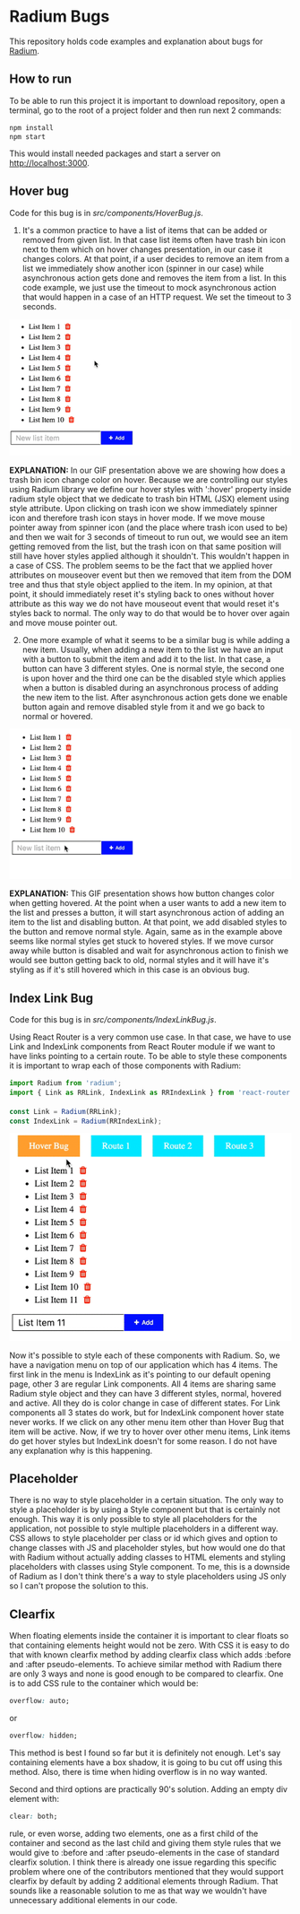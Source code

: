 # Radium Bugs

This repository holds code examples and explanation about bugs for [Radium](https://github.com/FormidableLabs/radium).

## How to run

To be able to run this project it is important to download repository, open a terminal, go to the root of a project folder and then run next 2 commands:

```
npm install
npm start
```

This would install needed packages and start a server on [http://localhost:3000](http://localhost:3000/).

## Hover bug

Code for this bug is in *src/components/HoverBug.js*.

1) It's a common practice to have a list of items that can be added or removed from given list. In that case list items often have trash bin icon next to them which on hover changes presentation, in our case it changes colors. At that point, if a user decides to remove an item from a list we immediately show another icon (spinner in our case) while asynchronous action gets done and removes the item from a list. In this code example, we just use the timeout to mock asynchronous action that would happen in a case of an HTTP request. We set the timeout to 3 seconds.

![Hover Bug Gif List](https://github.com/EastCoastProduct/Radium-bugs/blob/master/gifs/hoverBug1.gif)

**EXPLANATION:** In our GIF presentation above we are showing how does a trash bin icon change color on hover. Because we are controlling our styles using Radium library we define our hover styles with ':hover' property inside radium style object that we dedicate to trash bin HTML (JSX) element using style attribute. Upon clicking on trash icon we show immediately spinner icon and therefore trash icon stays in hover mode. If we move mouse pointer away from spinner icon (and the place where trash icon used to be) and then we wait for 3 seconds of timeout to run out, we would see an item getting removed from the list, but the trash icon on that same position will still have hover styles applied although it shouldn't. This wouldn't happen in a case of CSS. The problem seems to be the fact that we applied hover attributes on mouseover event but then we removed that item from the DOM tree and thus that style object applied to the item. In my opinion, at that point, it should immediately reset it's styling back to ones without hover attribute as this way we do not have mouseout event that would reset it's styles back to normal. The only way to do that would be to hover over again and move mouse pointer out.

2) One more example of what it seems to be a similar bug is while adding a new item. Usually, when adding a new item to the list we have an input with a button to submit the item and add it to the list. In that case, a button can have 3 different styles. One is normal style, the second one is upon hover and the third one can be the disabled style which applies when a button is disabled during an asynchronous process of adding the new item to the list. After asynchronous action gets done we enable button again and remove disabled style from it and we go back to normal or hovered.

![Hover Bug Gif Input](https://github.com/EastCoastProduct/Radium-bugs/blob/master/gifs/hoverBug2.gif)

**EXPLANATION:** This GIF presentation shows how button changes color when getting hovered. At the point when a user wants to add a new item to the list and presses a button, it will start asynchronous action of adding an item to the list and disabling button. At that point, we add disabled styles to the button and remove normal style. Again, same as in the example above seems like normal styles get stuck to hovered styles. If we move cursor away while button is disabled and wait for asynchronous action to finish we would see button getting back to old, normal styles and it will have it's styling as if it's still hovered which in this case is an obvious bug.

## Index Link Bug

Code for this bug is in *src/components/IndexLinkBug.js*.

Using React Router is a very common use case. In that case, we have to use Link and IndexLink components from React Router module if we want to have links pointing to a certain route. To be able to style these components it is important to wrap each of those components with Radium:

```javascript
import Radium from 'radium';
import { Link as RRLink, IndexLink as RRIndexLink } from 'react-router';

const Link = Radium(RRLink);
const IndexLink = Radium(RRIndexLink);
```

![Hover Bug Gif](https://github.com/EastCoastProduct/Radium-bugs/blob/master/gifs/indexLinkBug.gif)

Now it's possible to style each of these components with Radium. So, we have a navigation menu on top of our application which has 4 items. The first link in the menu is IndexLink as it's pointing to our default opening page, other 3 are regular Link components. All 4 items are sharing same Radium style object and they can have 3 different styles, normal, hovered and active. All they do is color change in case of different states. For Link components all 3 states do work, but for IndexLink component hover state never works. If we click on any other menu item other than Hover Bug that item will be active. Now, if we try to hover over other menu items, Link items do get hover styles but IndexLink doesn't for some reason. I do not have any explanation why is this happening.

## Placeholder

There is no way to style placeholder in a certain situation. The only way to style a placeholder is by using a Style component but that is certainly not enough. This way it is only possible to style all placeholders for the application, not possible to style multiple placeholders in a different way. CSS allows to style placeholder per class or id which gives and option to change classes with JS and placeholder styles, but how would one do that with Radium without actually adding classes to HTML elements and styling placeholders with classes using Style component. To me, this is a downside of Radium as I don't think there's a way to style placeholders using JS only so I can't propose the solution to this.

## Clearfix

When floating elements inside the container it is important to clear floats so that containing elements height would not be zero. With CSS it is easy to do that with known clearfix method by adding clearfix class which adds :before and :after pseudo-elements. To achieve similar method with Radium there are only 3 ways and none is good enough to be compared to clearfix. One is to add CSS rule to the container which would be:

```css
overflow: auto;
```

or

```css
overflow: hidden;
```

This method is best I found so far but it is definitely not enough. Let's say containing elements have a box shadow, it is going to bu cut off using this method. Also, there is time when hiding overflow is in no way wanted.

Second and third options are practically 90's solution. Adding an empty div element with:

```css
clear: both;
```

rule, or even worse, adding two elements, one as a first child of the container and second as the last child and giving them style rules that we would give to :before and :after pseudo-elements in the case of standard clearfix solution. I think there is already one issue regarding this specific problem where one of the contributors mentioned that they would support clearfix by default by adding 2 additional elements through Radium. That sounds like a reasonable solution to me as that way we wouldn't have unnecessary additional elements in our code.
